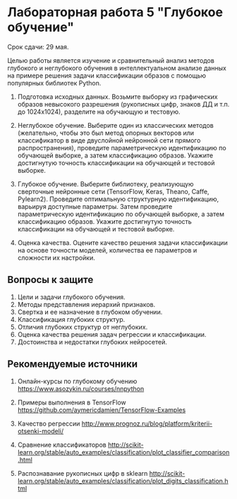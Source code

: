 # Лабораторная работа 5 "Глубокое обучение"

Срок сдачи: 29 мая.

Целью работы является изучение и сравнительный анализ методов глубокого и неглубокого обучения в интеллектуальном анализе данных на примере решения задачи классификации образов с помощью популярных библиотек Python.

1. Подготовка исходных данных. Возьмите выборку из графических образов невысокого разрешения (рукописных цифр, знаков ДД и т.п. до 1024х1024), разделите на обучающую и тестовую.

2. Неглубокое обучение. Выберите один из классических методов (желательно, чтобы это был метод опорных векторов или классификатор в виде двуслойной нейронной сети прямого распространения), проведите параметрическую идентификацию по обучающей выборке, а затем классификацию образов. Укажите достигнутую точность классификации на обучающей и тестовой выборке.

3. Глубокое обучение. Выберите библиотеку, реализующую сверточные нейронные сети (TensorFlow, Keras, Theano, Caffe, Pylearn2). Проведите оптимальную структурную идентификацию, варьируя доступные параметры. Затем проведите параметрическую идентификацию по обучающей выборке, а затем классификацию образов. Укажите достигнутую точность классификации на обучающей и тестовой выборке.

4. Оценка качества. Оцените качество решения задачи классификации на основе точности моделей, количества ее параметров и сложности их настройки.

## Вопросы к защите

1. Цели и задачи глубокого обучения.
2. Методы представления иерархий признаков.
3. Свертка и ее назначение в глубоком обучении.
4. Классификация глубоких структур.
5. Отличия глубоких структур от неглубоких.
6. Оценка качества решения задач регрессии и классификации.
7. Достоинства и недостатки глубоких нейросетей.

## Рекомендуемые источники

1. Онлайн-курсы по глубокому обучению https://www.asozykin.ru/courses/nnpython

2. Примеры выполнения в TensorFlow https://github.com/aymericdamien/TensorFlow-Examples

3. Качество регрессии http://www.prognoz.ru/blog/platform/kriterii-otsenki-modeli/

4. Сравнение классификаторов http://scikit-learn.org/stable/auto_examples/classification/plot_classifier_comparison.html

5. Распознавание рукописных цифр в sklearn http://scikit-learn.org/stable/auto_examples/classification/plot_digits_classification.html